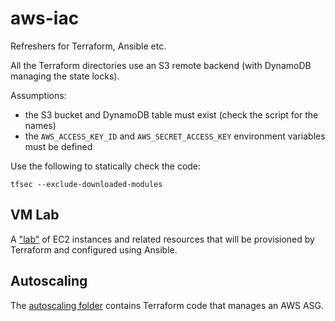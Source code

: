 # aws-iac
Refreshers for Terraform, Ansible etc.

All the Terraform directories use an S3 remote backend (with DynamoDB managing
the state locks).

Assumptions:
* the S3 bucket and DynamoDB table must exist (check the script for the names)
* the `AWS_ACCESS_KEY_ID` and `AWS_SECRET_ACCESS_KEY` environment variables must be defined

Use the following to statically check the code:
```shell
tfsec --exclude-downloaded-modules
```

## VM Lab
A ["lab"](./vm-lab/README.md) of EC2 instances and related resources that will be provisioned by
Terraform and configured using Ansible.

## Autoscaling
The [autoscaling folder](./autoscaling/README.md) contains Terraform code that
manages an AWS ASG.
